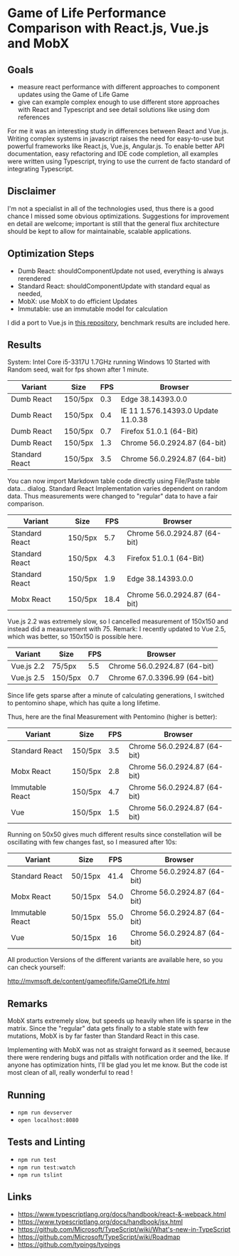 Game of Life Performance Comparison with React.js, Vue.js and MobX
==================================================================

Goals
-----

- measure react performance with different approaches to component updates using the Game of Life Game
- give can example complex enough to use different store approaches with React and Typescript and see detail solutions
  like using dom references

For me it was an interesting study in differences between React and Vue.js.
Writing complex systems in javascript raises the need for easy-to-use but powerful frameworks like React.js, Vue.js, Angular.js.
To enable better API documentation, easy refactoring and IDE code completion,
all examples were written using Typescript, trying to use the current de facto standard of integrating Typescript.

Disclaimer
----------

I'm not a specialist in all of the technologies used, thus there is a good chance I missed some obvious optimizations.
Suggestions for improvement en detail are welcome; important is still that the general flux architecture should be kept
to allow for maintainable, scalable applications.

Optimization Steps
------------------
- Dumb React: shouldComponentUpdate not used, everything is always rerendered
- Standard React: shouldComponentUpdate with standard equal as needed, 
- MobX: use MobX to do efficient Updates
- Immutable: use an immutable model for calculation

I did a port to Vue.js in [this repository](https://github.com/vanmeegen/game-of-life-vue), benchmark results are included here.


Results
-------

System: Intel Core i5-3317U 1.7GHz running Windows 10
Started with Random seed, wait for fps shown after 1 minute.

| Variant        | Size    | FPS | Browser                            |
|----------------|---------|-----|------------------------------------|
| Dumb React     | 150/5px | 0.3 | Edge 38.14393.0.0                  |
| Dumb React     | 150/5px | 0.4 | IE 11 1.576.14393.0 Update 11.0.38 |
| Dumb React     | 150/5px | 0.7 | Firefox 51.0.1 (64-Bit)            |
| Dumb React     | 150/5px | 1.3 | Chrome 56.0.2924.87 (64-bit)       |
| Standard React | 150/5px | 3.5 | Chrome 56.0.2924.87 (64-bit)       |

You can now import Markdown table code directly using File/Paste table data... dialog. 
Standard React Implementation varies dependent on random data.
Thus measurements were changed to "regular" data to have a fair comparison.

Variant | Size | FPS | Browser 
--- | --- | --- | ---
Standard React  | 150/5px | 5.7 | Chrome 56.0.2924.87 (64-bit)
Standard React  | 150/5px | 4.3 | Firefox 51.0.1 (64-Bit)
Standard React      | 150/5px | 1.9 | Edge 38.14393.0.0
Mobx React  | 150/5px | 18.4 | Chrome 56.0.2924.87 (64-bit)

Vue.js 2.2 was extremely slow, so I cancelled measurement of 150x150 and instead did a measurement with 75.
Remark: I recently updated to Vue 2.5, which was better, so 150x150 is possible here.

Variant | Size | FPS | Browser 
--- | --- | --- | ---
Vue.js  2.2    | 75/5px  | 5.5  | Chrome 56.0.2924.87 (64-bit)
Vue.js  2.5    | 150/5px  | 0.7  | Chrome 67.0.3396.99 (64-bit)

Since life gets sparse after a minute of calculating generations, I switched to pentomino shape, which has quite a long
lifetime.

Thus, here are the final Measurement with Pentomino (higher is better):

Variant | Size | FPS | Browser 
--- | --- | --- | ---
Standard React  | 150/5px | 3.5 | Chrome 56.0.2924.87 (64-bit)
Mobx React      | 150/5px | 2.8 | Chrome 56.0.2924.87 (64-bit)
Immutable React | 150/5px | 4.7 | Chrome 56.0.2924.87 (64-bit)
Vue             | 150/5px | 1.5 | Chrome 56.0.2924.87 (64-bit)

Running on 50x50 gives much different results since constellation will be oscillating with few changes fast,
so I measured after 10s:

Variant | Size | FPS | Browser 
--- | --- | --- | ---
Standard React  | 50/15px | 41.4 | Chrome 56.0.2924.87 (64-bit)
Mobx React      | 50/15px | 54.0 | Chrome 56.0.2924.87 (64-bit)
Immutable React | 50/15px | 55.0 | Chrome 56.0.2924.87 (64-bit)
Vue             | 50/15px | 16   | Chrome 56.0.2924.87 (64-bit)

All production Versions of the different variants are available here, so you can check yourself:

http://mvmsoft.de/content/gameoflife/GameOfLife.html

Remarks
-------

MobX starts extremely slow, but speeds up heavily when life is sparse in the matrix. Since the "regular" data gets 
finally to a stable state with few mutations, MobX is by far faster than Standard React in this case.

Implementing with MobX was not as straight forward as it seemed, because there were rendering bugs
and pitfalls with notification order and the like. If anyone has optimization hints, I'll be glad you let me know.
But the code ist most clean of all, really wonderful to read !



Running
-------

- `npm run devserver`
- `open localhost:8080`
 
Tests and Linting
-----------------
- `npm run test`
- `npm run test:watch`
- `npm run tslint`

Links
-----
- https://www.typescriptlang.org/docs/handbook/react-&-webpack.html
- https://www.typescriptlang.org/docs/handbook/jsx.html
- https://github.com/Microsoft/TypeScript/wiki/What's-new-in-TypeScript
- https://github.com/Microsoft/TypeScript/wiki/Roadmap
- https://github.com/typings/typings
